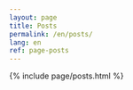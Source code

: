 ```yaml
---
layout: page
title: Posts
permalink: /en/posts/
lang: en
ref: page-posts
---
```


{% include page/posts.html %}